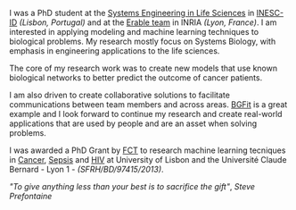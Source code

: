 I was a PhD student at the [Systems Engineering in Life Sciences](http://sels.tecnico.pt) in [INESC-ID](https://inesc-id.pt) _(Lisbon, Portugal)_ and at the [Erable team](https://team.inria.fr/erable/en/) in INRIA _(Lyon, France)_. I am interested in applying modeling and machine learning techniques to biological problems. My research mostly focus on Systems Biology, with emphasis in engineering applications to the life sciences.

The core of my research work was to create new models that use known biological networks to better predict the outcome of cancer patients.

I am also driven to create collaborative solutions to facilitate communications between team members and across areas. [BGFit](http://kdbio.inesc-id.pt/bgfit) is a great example and I look forward to continue my research and create real-world applications that are used by people and are an asset when solving problems.

I was awarded a PhD Grant by [FCT](https://www.fct.pt/index.phtml.en) to research machine learning tecniques in [Cancer](http://en.wikipedia.org/wiki/Cancer), [Sepsis](http://en.wikipedia.org/wiki/Sepsis) and [HIV](http://en.wikipedia.org/wiki/HIV) at University of Lisbon and the Université Claude Bernard - Lyon 1 - *(SFRH/BD/97415/2013)*.

*"*To give anything less than your best is to sacrifice the gift*"*, *Steve Prefontaine*
